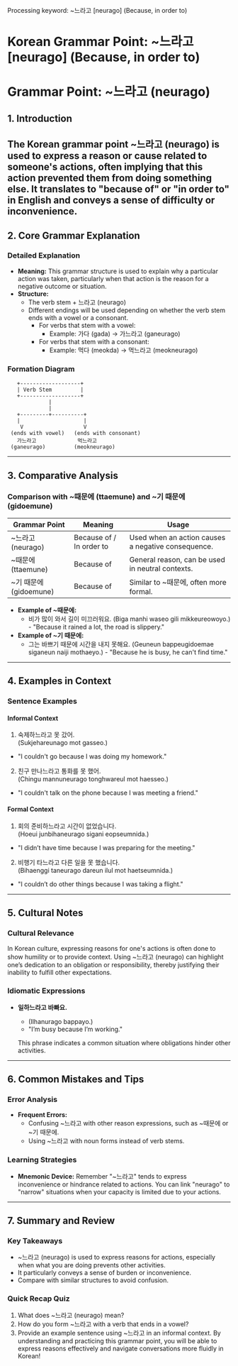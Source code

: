Processing keyword: ~느라고 [neurago] (Because, in order to)
# Korean Grammar Point: ~느라고 [neurago] (Because, in order to)
# Grammar Point: ~느라고 (neurago)
## 1. Introduction
The Korean grammar point ~느라고 (neurago) is used to express a reason or cause related to someone's actions, often implying that this action prevented them from doing something else. It translates to "because of" or "in order to" in English and conveys a sense of difficulty or inconvenience.
---
## 2. Core Grammar Explanation
### Detailed Explanation
- **Meaning:** This grammar structure is used to explain why a particular action was taken, particularly when that action is the reason for a negative outcome or situation.
- **Structure:** 
  - The verb stem + 느라고 (neurago)
  - Different endings will be used depending on whether the verb stem ends with a vowel or a consonant. 
    - For verbs that stem with a vowel: 
      - Example: 가다 (gada) → 가느라고 (ganeurago)
    - For verbs that stem with a consonant:
      - Example: 먹다 (meokda) → 먹느라고 (meokneurago)
### Formation Diagram
```
   +-------------------+
   | Verb Stem         |
   +-------------------+
             |
             |
   +---------+----------+
   |                    |
    V                   V
 (ends with vowel)   (ends with consonant)
   가느라고             먹느라고
 (ganeurago)         (meokneurago)
```
---
## 3. Comparative Analysis
### Comparison with ~때문에 (ttaemune) and ~기 때문에 (gidoemune)
| Grammar Point   | Meaning                  | Usage                                         |
|------------------|-------------------------|----------------------------------------------|
| ~느라고 (neurago) | Because of / In order to| Used when an action causes a negative consequence.     |
| ~때문에 (ttaemune) | Because of              | General reason, can be used in neutral contexts. |
| ~기 때문에 (gidoemune) | Because of             | Similar to ~때문에, often more formal.         |
- **Example of ~때문에:** 
  - 비가 많이 와서 길이 미끄러워요. (Biga manhi waseo gili mikkeureowoyo.) - "Because it rained a lot, the road is slippery."
- **Example of ~기 때문에:** 
  - 그는 바쁘기 때문에 시간을 내지 못해요. (Geuneun bappeugidoemae siganeun naiji mothaeyo.) - "Because he is busy, he can't find time."
---
## 4. Examples in Context
### Sentence Examples
#### Informal Context
1.  숙제하느라고 못 갔어.  
   (Sukjehareunago mot gasseo.)  
   - "I couldn't go because I was doing my homework."
2.  친구 만나느라고 통화를 못 했어.  
   (Chingu mannuneurago tonghwareul mot haesseo.)  
   - "I couldn't talk on the phone because I was meeting a friend."
#### Formal Context
1.  회의 준비하느라고 시간이 없었습니다.  
   (Hoeui junbihaneurago sigani eopseumnida.)  
   - "I didn’t have time because I was preparing for the meeting."
2.  비행기 타느라고 다른 일을 못 했습니다.  
   (Bihaenggi taneurago dareun ilul mot haetseumnida.)  
   - "I couldn’t do other things because I was taking a flight."
---
## 5. Cultural Notes
### Cultural Relevance
In Korean culture, expressing reasons for one's actions is often done to show humility or to provide context. Using ~느라고 (neurago) can highlight one’s dedication to an obligation or responsibility, thereby justifying their inability to fulfill other expectations.
### Idiomatic Expressions
- **일하느라고 바빠요.** 
  - (Ilhanurago bappayo.)
  - "I’m busy because I’m working."
  
  This phrase indicates a common situation where obligations hinder other activities.
---
## 6. Common Mistakes and Tips
### Error Analysis
- **Frequent Errors:**
  - Confusing ~느라고 with other reason expressions, such as ~때문에 or ~기 때문에.
  - Using ~느라고 with noun forms instead of verb stems.
### Learning Strategies
- **Mnemonic Device:** Remember "~느라고" tends to express inconvenience or hindrance related to actions. You can link "neurago" to "narrow" situations when your capacity is limited due to your actions.
---
## 7. Summary and Review
### Key Takeaways
- ~느라고 (neurago) is used to express reasons for actions, especially when what you are doing prevents other activities.
- It particularly conveys a sense of burden or inconvenience.
- Compare with similar structures to avoid confusion.
### Quick Recap Quiz
1. What does ~느라고 (neurago) mean?
2. How do you form ~느라고 with a verb that ends in a vowel?
3. Provide an example sentence using ~느라고 in an informal context. 
By understanding and practicing this grammar point, you will be able to express reasons effectively and navigate conversations more fluidly in Korean!
